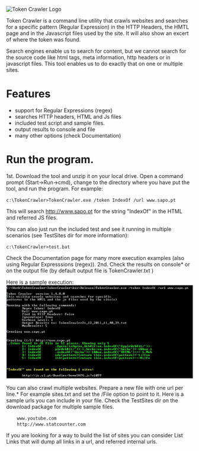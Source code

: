 ![Token Crawler Logo](https://download-codeplex.sec.s-msft.com/Download?ProjectName=tokencrawler&amp;DownloadId=316390&amp;Build=21050)

Token Crawler is a command line utility that crawls websites and searches for a specific pattern (Regular Expression) in the HTTP Headers, the HMTL page and in the Javascript files used by the site. It will also show an excert of where the token was found. 

Search engines enable us to search for content, but we cannot search for the source code like html tags, meta information, http headers or in javascript files. This tool enables us to do exactly that on one or multiple sites. 

# Features
- support for Regular Expressions (regex) 
- searches HTTP headers, HTML and Js files 
- included test script and sample files. 
- output results to console and file 
- many other options (check Documentation)

# Run the program.
1st. Download the tool and unzip it on your local drive. Open a command prompt (Start->Run->cmd), change to the directory where you have put the tool, and run the program. For example:
```
c:\TokenCrawler>TokenCrawler.exe /token IndexOf /url www.sapo.pt
```
This will search http://www.sapo.pt for the string "IndexOf" in the HTML and referred JS files.

You can also just run the included test and see it running in multiple scenarios (see TestSites dir for more information):
```
c:\TokenCrawler>test.bat
```
Check the Documentation page for many more execution examples (also using Regular Expresssions (regex)).
2nd. Check the results on console* or on the output file (by default output file is TokenCrawler<date><time>.txt )

Here is a sample execution:
![Execution](samplerun.png)

You can also crawl multiple websites. Prepare a new file with one url per line.* For example sites.txt and set the /File option to point to it. Here is a sample urls you can include in your file. Check the TestSites dir on the download package for multiple sample files.
```
	www.youtube.com
	http://www.statcounter.com
```

If you are looking for a way to build the list of sites you can consider List Links that will dump all links in a url, and referred internal urls.

